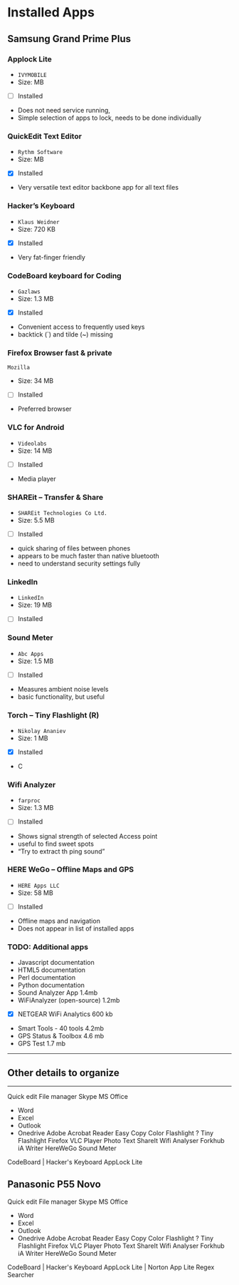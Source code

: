 # Installed Apps

## Samsung Grand Prime Plus

### Applock Lite
- `IVYMOBILE`
- Size: MB
- [ ] Installed
- Does not need service running,
- Simple selection of apps to lock, needs to be done individually

### QuickEdit Text Editor
- `Rythm Software`
- Size: MB
- [x] Installed
- Very versatile text editor
backbone app for all text files

### Hacker’s Keyboard
- `Klaus Weidner`
- Size: 720 KB
- [x] Installed
- Very fat-finger friendly

### CodeBoard keyboard for Coding
- `Gazlaws`
- Size: 1.3 MB
- [x] Installed
- Convenient access to frequently used keys
- backtick (`) and tilde (~) missing

### Firefox Browser fast & private
`Mozilla`
- Size: 34 MB
- [ ] Installed
- Preferred browser

### VLC for Android
- `Videolabs`
- Size: 14 MB
- [ ] Installed
- Media player

### SHAREit – Transfer & Share
- `SHAREit Technologies Co Ltd.`
- Size: 5.5 MB
- [ ] Installed
- quick sharing of files between phones
- appears to be much faster than native bluetooth
- need to understand security settings fully

### LinkedIn
- `LinkedIn`
- Size: 19 MB
- [ ] Installed

### Sound Meter
- `Abc Apps`
- Size: 1.5 MB
- [ ] Installed
- Measures ambient noise levels
- basic functionality, but useful

### Torch – Tiny Flashlight (R)
- `Nikolay Ananiev`
- Size: 1 MB
- [x] Installed
- C

### Wifi Analyzer
- `farproc`
- Size: 1.3 MB
- [ ] Installed
- Shows signal strength of selected Access point
- useful to find sweet spots
- “Try to extract th ping sound”

### HERE WeGo – Offline Maps and GPS
- `HERE Apps LLC`
- Size: 58 MB
- [ ] Installed
- Offline maps and navigation
- Does not appear in list of installed apps

### TODO: Additional apps
- Javascript documentation
- HTML5 documentation
- Perl documentation
- Python documentation
- Sound Analyzer App 1.4mb
- WiFiAnalyzer  (open-source) 1.2mb
- [x] NETGEAR WiFi Analytics 600 kb

- Smart Tools - 40 tools 4.2mb
- GPS Status & Toolbox 4.6 mb
- GPS Test 1.7 mb


***
## Other details to organize
***

Quick edit
File manager
Skype
MS Office
- Word
- Excel
- Outlook
- Onedrive
Adobe Acrobat Reader
Easy Copy
Color Flashlight ?
Tiny Flashlight
Firefox
VLC Player
Photo Text
ShareIt
Wifi Analyser
Forkhub
iA Writer
HereWeGo
Sound Meter

CodeBoard | Hacker's Keyboard
AppLock Lite


## Panasonic P55 Novo
Quick edit
File manager
Skype
MS Office
- Word
- Excel
- Outlook
- Onedrive
Adobe Acrobat Reader
Easy Copy
Color Flashlight ?
Tiny Flashlight
Firefox
VLC Player
Photo Text
ShareIt
Wifi Analyser
Forkhub
iA Writer
HereWeGo
Sound Meter

CodeBoard | Hacker's Keyboard
AppLock Lite | Norton App Lite
Regex Searcher
